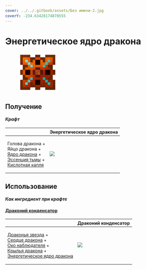 ```yaml
---
cover: ../../.gitbook/assets/Без имени-2.jpg
coverY: -234.63428174878555
---
```


# Энергетическое ядро дракона

<figure><img src="../../.gitbook/assets/draconic_energy_core_128.png" alt=""><figcaption></figcaption></figure>

## Получение

#### _Крафт_

|                                                                                                                                                                                  | Энергетическое ядро дракона                           |
| -------------------------------------------------------------------------------------------------------------------------------------------------------------------------------- | ----------------------------------------------------- |
| <p>Голова дракона +<br>Яйцо дракона +<br><a href="draconic_core.md">Ядро дракона</a> +<br><a href="darkness.md">Эссенция тьмы</a> +<br><a href="acid.md">Кислотная капля</a></p> | ![](../../.gitbook/assets/draconic\_energy\_core.png) |

## Использование

#### _Как ингредиент при крафте_

#### [Драконий конденсатор](draconic\_capacitor.md)

|                                                                                                                                                                                                                                                                                           | Драконий конденсатор                               |
| ----------------------------------------------------------------------------------------------------------------------------------------------------------------------------------------------------------------------------------------------------------------------------------------- | -------------------------------------------------- |
| <p><a href="dragon_star.md">Драконья звезда</a> +<br><a href="dragon_heart.md">Сердце дракона</a> +<br><a href="call_of_the_watcher.md">Око наблюдателя</a> +<br><a href="dragon_elytra.md">Крылья дракона</a> +<br><a href="draconic_energy_core.md">Энергетическое ядро дракона</a></p> | ![](../../.gitbook/assets/draconic\_capacitor.png) |
